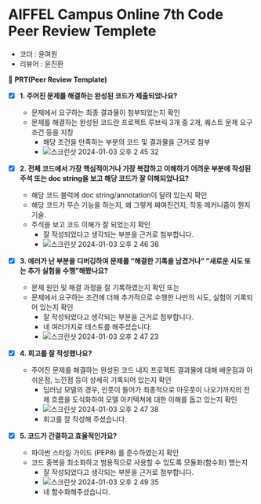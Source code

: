 # AIFFEL Campus Online 7th Code Peer Review Templete

- 코더 : 윤여원
- 리뷰어 : 윤진환



🔑 **PRT(Peer Review Template)**

- [X]  **1. 주어진 문제를 해결하는 완성된 코드가 제출되었나요?**
    - 문제에서 요구하는 최종 결과물이 첨부되었는지 확인
    - 문제를 해결하는 완성된 코드란 프로젝트 루브릭 3개 중 2개, 
    퀘스트 문제 요구조건 등을 지칭
        - 해당 조건을 만족하는 부분의 코드 및 결과물을 근거로 첨부
        - ![스크린샷 2024-01-03 오후 2 45 32](https://github.com/Yunjinhwan1/FORK_dudnjsckrgo_aiffel_quest/assets/133963870/844d044b-b8f6-4d10-a8b0-f5f40f6750c8)

    
- [X]  **2. 전체 코드에서 가장 핵심적이거나 가장 복잡하고 이해하기 어려운 부분에 작성된 
주석 또는 doc string을 보고 해당 코드가 잘 이해되었나요?**
    - 해당 코드 블럭에 doc string/annotation이 달려 있는지 확인
    - 해당 코드가 무슨 기능을 하는지, 왜 그렇게 짜여진건지, 작동 메커니즘이 뭔지 기술.
    - 주석을 보고 코드 이해가 잘 되었는지 확인
        - 잘 작성되었다고 생각되는 부분을 근거로 첨부합니다.
        - ![스크린샷 2024-01-03 오후 2 46 36](https://github.com/Yunjinhwan1/FORK_dudnjsckrgo_aiffel_quest/assets/133963870/b6d60c1f-4f82-425b-a939-79219ec9bf6f)
        
- [X]  **3. 에러가 난 부분을 디버깅하여 문제를 “해결한 기록을 남겼거나” 
”새로운 시도 또는 추가 실험을 수행”해봤나요?**
    - 문제 원인 및 해결 과정을 잘 기록하였는지 확인 또는
    - 문제에서 요구하는 조건에 더해 추가적으로 수행한 나만의 시도, 
    실험이 기록되어 있는지 확인
        - 잘 작성되었다고 생각되는 부분을 근거로 첨부합니다.
        - 네 여러가지로 테스트를 해주셨습니다.
        - ![스크린샷 2024-01-03 오후 2 47 23](https://github.com/Yunjinhwan1/FORK_dudnjsckrgo_aiffel_quest/assets/133963870/ba9529dd-980a-490d-b8b2-cfb87ffaf717)

        
- [X]  **4. 회고를 잘 작성했나요?**
    - 주어진 문제를 해결하는 완성된 코드 내지 프로젝트 결과물에 대해
    배운점과 아쉬운점, 느낀점 등이 상세히 기록되어 있는지 확인
        - 딥러닝 모델의 경우,
        인풋이 들어가 최종적으로 아웃풋이 나오기까지의 전체 흐름을 도식화하여 
        모델 아키텍쳐에 대한 이해를 돕고 있는지 확인
        - ![스크린샷 2024-01-03 오후 2 47 38](https://github.com/Yunjinhwan1/FORK_dudnjsckrgo_aiffel_quest/assets/133963870/7d41e2c5-cd63-4776-a322-72d1bfe305da)
        - 회고를 잘 작성해 주셨습니다.

- [X]  **5. 코드가 간결하고 효율적인가요?**
    - 파이썬 스타일 가이드 (PEP8) 를 준수하였는지 확인
    - 코드 중복을 최소화하고 범용적으로 사용할 수 있도록 모듈화(함수화) 했는지
        - 잘 작성되었다고 생각되는 부분을 근거로 첨부합니다.
        - ![스크린샷 2024-01-03 오후 2 49 35](https://github.com/Yunjinhwan1/FORK_dudnjsckrgo_aiffel_quest/assets/133963870/0938c2f1-141c-4880-a4b1-e08766dd4b5a)
        - 네 함수화해주셨습니다. 

